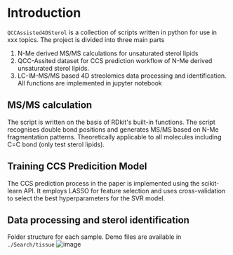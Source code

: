 # Introduction
 `QCCAssisted4DSterol` is a collection of scripts written in python for use in xxx topics.
 The project is divided into three main parts
1. N-Me derived MS/MS calculations for unsaturated sterol lipids
2. QCC-Assited dataset for CCS prediction workflow of N-Me derived unsaturated sterol lipids.
3. LC-IM-MS/MS based 4D streolomics data processing and identification.
All functions are implemented in jupyter notebook
## MS/MS calculation
The script is written on the basis of RDkit's built-in functions. The script  recognises double bond positions and generates MS/MS based on N-Me fragmentation patterns. Theoretically applicable to all molecules including C=C bond  (only test sterol lipids).
## Training CCS Predicition Model
The CCS prediction process in the paper is implemented using the scikit-learn API. It employs LASSO for feature selection and uses cross-validation to select the best hyperparameters for the SVR model.
## Data processing and sterol identification
Folder structure for each sample. Demo files are available in `./Search/tissue`
![image](https://github.com/user-attachments/assets/16e9d8b2-0f82-4096-a42b-b7f88223e5fc)


